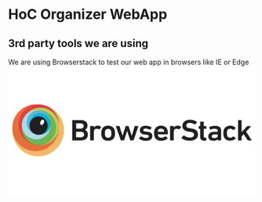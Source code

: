 # HoC Organizer WebApp


## 3rd party tools we are using
We are using Browserstack to test our web app in browsers like IE or Edge
[![Browserstack](misc/browserstack.png)](http://browserstack.com/)
